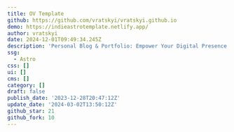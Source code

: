 ```yaml
---
title: OV Template
github: https://github.com/vratskyi/vratskyi.github.io
demo: https://indieastrotemplate.netlify.app/
author: vratskyi
date: 2024-12-01T09:49:34.245Z
description: 'Personal Blog & Portfolio: Empower Your Digital Presence.'
ssg:
  - Astro
css: []
ui: []
cms: []
category: []
draft: false
publish_date: '2023-12-28T20:47:12Z'
update_date: '2024-03-02T13:50:12Z'
github_star: 21
github_fork: 10
---
```

